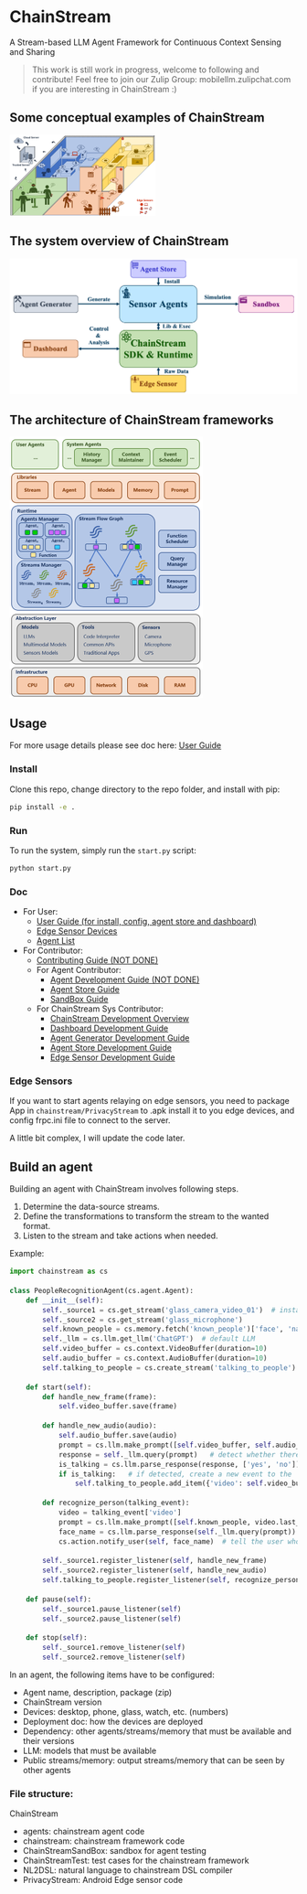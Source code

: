 # ChainStream

A Stream-based LLM Agent Framework for Continuous Context Sensing and Sharing

> This work is still work in progress, welcome to following and contribute! Feel free to join our Zulip Group: mobilellm.zulipchat.com if you are interesting in ChainStream :)

## Some conceptual examples of ChainStream

<img src="doc/img/ChainstreamExample.png" alt="ChainStream" style="zoom:25%;" />

## The system overview of ChainStream

<img src="doc/img/ChainStreamMainComponents.png">

## The architecture of ChainStream frameworks

<img src="doc/img/ChainStreamArchNew.png" alt="ChainStream" style="zoom:50%;" />

## Usage

For more usage details please see doc here: [User Guide]()

### Install

Clone this repo, change directory to the repo folder, and install with pip:

```bash
pip install -e .
```

### Run

To run the system, simply run the `start.py` script:

```bash
python start.py
```

### Doc
- For User:
  - [User Guide (for install, config, agent store and dashboard)](doc/UserGuide/USER_GUIDE.md)
  - [Edge Sensor Devices](doc/UserGuide/EDGE_DEVICES_GUIDE.md)
  - [Agent List](agents/AGENT_LIST.md)
- For Contributor:
  - [Contributing Guide (NOT DONE)](doc/ContributorGuide/CONTRIBUTOR_GUIDE.md)
  - For Agent Contributor:
    - [Agent Development Guide (NOT DONE)](doc/ContributorGuide/AgentDevelopmentGuide/AGENT_DEVELOPMENT_OVERVIEW.md)
    - [Agent Store Guide](doc/ContributorGuide/AgentDevelopmentGuide/AGENT_STORE_GUIDE.md)
    - [SandBox Guide](doc/ContributorGuide/AgentDevelopmentGuide/SANDBOX_GUIDE.md)
  - For ChainStream Sys Contributor:
    - [ChainStream Development Overview](doc/ContributorGuide/ChainStreamDevelopmentGuide/CHAINSTREAM_DEVELOPMENT_OVERVIEW.md)
    - [Dashboard Development Guide](doc/ContributorGuide/ChainStreamDevelopmentGuide/DASHBOARD_DEVELOPMENT_GUIDE.md)
    - [Agent Generator Development Guide](doc/ContributorGuide/ChainStreamDevelopmentGuide/AGENT_GENERATOR_DEVELOPMENT_GUIDE.md)
    - [Agent Store Development Guide](doc/ContributorGuide/ChainStreamDevelopmentGuide/AGENT_STORE_DEVELOPMENT_GUIDE.md)
    - [Edge Sensor Development Guide](doc/ContributorGuide/ChainStreamDevelopmentGuide/EDGE_SENSOR_DEVELOPMENT_GUIDE.md)

### Edge Sensors

If you want to start agents relaying on edge sensors, you need to package App in `chainstream/PrivacyStream` to .apk 
install it to you edge devices, and config frpc.ini file to connect to the server.

A little bit complex, I will update the code later.

## Build an agent

Building an agent with ChainStream involves following steps.

1. Determine the data-source streams.
2. Define the transformations to transform the stream to the wanted format.
3. Listen to the stream and take actions when needed.

Example:

```python
import chainstream as cs

class PeopleRecognitionAgent(cs.agent.Agent):
    def __init__(self):
        self._source1 = cs.get_stream('glass_camera_video_01')  # instance of Stream
        self._source2 = cs.get_stream('glass_microphone')
        self.known_people = cs.memory.fetch('known_people')['face', 'name']
        self._llm = cs.llm.get_llm('ChatGPT')  # default LLM
        self.video_buffer = cs.context.VideoBuffer(duration=10)
        self.audio_buffer = cs.context.AudioBuffer(duration=10)
        self.talking_to_people = cs.create_stream('talking_to_people')

    def start(self):
        def handle_new_frame(frame):
            self.video_buffer.save(frame)

        def handle_new_audio(audio):
            self.audio_buffer.save(audio)
            prompt = cs.llm.make_prompt([self.video_buffer, self.audio_buffer, 'is there a person talking to the user?'])
            response = self._llm.query(prompt)   # detect whether there is a talking people with LLM
            is_talking = cs.llm.parse_response(response, ['yes', 'no']) == 'yes'
            if is_talking:   # if detected, create a new event to the 'talking_to_people' stream
                self.talking_to_people.add_item({'video': self.video_buffer.snapshot(), 'audio': self.audio_buffer.snapshot()})

        def recognize_person(talking_event):
            video = talking_event['video']
            prompt = cs.llm.make_prompt([self.known_people, video.last_frame(), 'who is the person in the image?'])
            face_name = cs.llm.parse_response(self._llm.query(prompt))
            cs.action.notify_user(self, face_name)  # tell the user who is talking

        self._source1.register_listener(self, handle_new_frame)
        self._source2.register_listener(self, handle_new_audio)
        self.talking_to_people.register_listener(self, recognize_person)

    def pause(self):
        self._source1.pause_listener(self)
        self._source2.pause_listener(self)

    def stop(self):
        self._source1.remove_listener(self)
        self._source2.remove_listener(self)

```

In an agent, the following items have to be configured:

- Agent name, description, package (zip)
- ChainStream version
- Devices: desktop, phone, glass, watch, etc. (numbers)
- Deployment doc: how the devices are deployed
- Dependency: other agents/streams/memory that must be available and their versions
- LLM: models that must be available
- Public streams/memory: output streams/memory that can be seen by other agents


### File structure:

ChainStream
- agents: chainstream agent code
- chainstream: chainstream framework code
- ChainStreamSandBox: sandbox for agent testing
- ChainStreamTest: test cases for the chainstream framework
- NL2DSL: natural language to chainstream DSL compiler
- PrivacyStream: Android Edge sensor code
